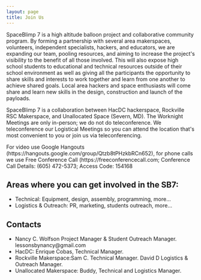 ```yaml
---
layout: page
title: Join Us
---
```

<section class="join-page page-content">
    <p>SpaceBlimp 7 is a high altitude balloon project and collaborative community program. By forming a partnership with several area makerspaces, volunteers, independent specialists, hackers, and educators, we are expanding our team, pooling resources, and aiming to increase the project's visibility to the benefit of all those involved. This will also expose high school students to educational and technical resources outside of their school environment as well as giving all the participants the opportunity to share skills and interests to work together and learn from one another to achieve shared goals. Local area hackers and space enthusiasts will come share and learn new skills in the design, construction and launch of the payloads.</p>
    <p>SpaceBlimp 7 is a collaboration between HacDC hackerspace, Rockville RSC Makerspace, and Unallocated Space (Severn, MD). The Worknight Meetings are only in-person; we do not do teleconference. We teleconference our Logistical Meetings so you can attend the location that's most convenient to you or join us via teleconferencing.</p>
    <p>For video use Google Hangouts (https://hangouts.google.com/group/Qtzb8tPHzkbRCn652), for phone calls we use Free Conference Call (https://freeconferencecall.com; Conference Call Details: (605) 472-5373; Access Code: 154168</p>
    <section class="areas-involved">
        <h2>Areas where you can get involved in the SB7:</h2>
        <ul>
            <li>Technical: Equipment, design, assembly, programming, more...</li>
            <li>Logistics & Outreach: PR, marketing, students outreach, more…</li>
        </ul>
    </section>
    <section class="contacts">
        <h2>Contacts</h2>
        <ul>
            <li>Nancy C. Wolfson Project Manager & Student Outreach Manager.  lessonsbynancy@gmail.com</li>
            <li>HacDC: Enrique Cobas, Technical Manager.</li>
            <li>Rockville Makerspace:Sam C. Technical Manager. David D Logistics & Outreach Manager.</li>
            <li>Unallocated Makerspace: Buddy, Technical and Logistics Manager.</li>
        </ul>
    </section>
</section>



